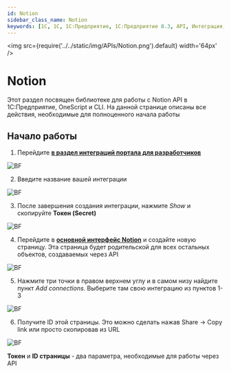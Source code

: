 ```yaml
---
id: Notion
sidebar_class_name: Notion
keywords: [1C, 1С, 1С:Предприятие, 1С:Предприятие 8.3, API, Интеграция, Сервисы, Обмен, OneScript, CLI, Notion]
---
```


<img src={require('../../static/img/APIs/Notion.png').default} width='64px' />

# Notion

Этот раздел посвящен библиотеке для работы с Notion API в 1С:Предприятие, OneScript и CLI. На данной странице описаны все действия, необходимые для полноценного начала работы

## Начало работы

1. Перейдите **[в раздел интеграций портала для разработчиков](https://www.notion.so/my-integrations)**

![BF](../../static/img/Docs/Notion/1.png)

2. Введите название вашей интеграции

![BF](../../static/img/Docs/Notion/2.png)

3. После завершения создания интеграции, нажмите *Show* и скопируйте **Токен (Secret)**
	
![BF](../../static/img/Docs/Notion/3.png)

4. Перейдите в **[основной интерфейс Notion](https://notion.so)** и создайте новую страницу. Эта страница будет родительской для всех остальных объектов, создаваемых через API

![BF](../../static/img/Docs/Notion/4.png)

5. Нажмите три точки в правом верхнем углу и в самом низу найдите пункт *Add connections*. Выберите там свою интеграцию из пунктов 1-3

![BF](../../static/img/Docs/Notion/5.png)

6. Получите ID этой страницы. Это можно сделать нажав Share -> Copy link или просто скопировав из URL

![BF](../../static/img/Docs/Notion/6.png)	

**Токен** и **ID страницы** - два параметра, необходимые для работы через API